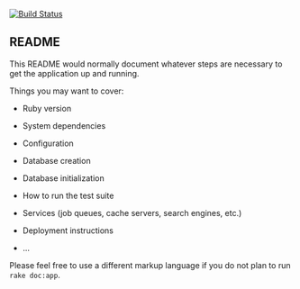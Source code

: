 [![Build Status](https://magnum.travis-ci.com/railsrumble/r13-team-482.png?token=oKaNAgPvtykujepczpTb&branch=master)](https://magnum.travis-ci.com/railsrumble/r13-team-482)

## README

This README would normally document whatever steps are necessary to get the
application up and running.

Things you may want to cover:

* Ruby version

* System dependencies

* Configuration

* Database creation

* Database initialization

* How to run the test suite

* Services (job queues, cache servers, search engines, etc.)

* Deployment instructions

* ...


Please feel free to use a different markup language if you do not plan to run
`rake doc:app`.
